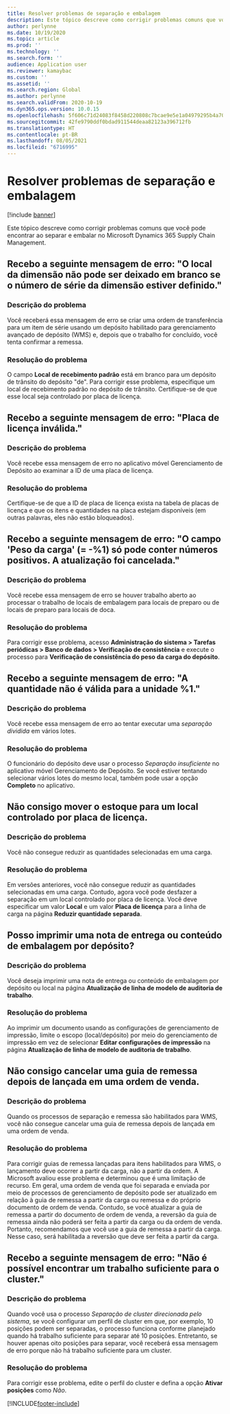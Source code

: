 ```yaml
---
title: Resolver problemas de separação e embalagem
description: Este tópico descreve como corrigir problemas comuns que você pode encontrar ao separar e embalar no Microsoft Dynamics 365 Supply Chain Management.
author: perlynne
ms.date: 10/19/2020
ms.topic: article
ms.prod: ''
ms.technology: ''
ms.search.form: ''
audience: Application user
ms.reviewer: kamaybac
ms.custom: ''
ms.assetid: ''
ms.search.region: Global
ms.author: perlynne
ms.search.validFrom: 2020-10-19
ms.dyn365.ops.version: 10.0.15
ms.openlocfilehash: 5f606c71d24083f8458d220808c7bcae9e5e1a04979295b4a7059ace000f83d1
ms.sourcegitcommit: 42fe9790ddf0bdad911544deaa82123a396712fb
ms.translationtype: HT
ms.contentlocale: pt-BR
ms.lasthandoff: 08/05/2021
ms.locfileid: "6716995"
---
```

# <a name="troubleshoot-picking-and-packing"></a>Resolver problemas de separação e embalagem

[!include [banner](../includes/banner.md)]

Este tópico descreve como corrigir problemas comuns que você pode encontrar ao separar e embalar no Microsoft Dynamics 365 Supply Chain Management.

## <a name="i-receive-the-following-error-message-dimension-location-cant-be-left-blank-if-dimension-serial-number-is-set"></a>Recebo a seguinte mensagem de erro: "O local da dimensão não pode ser deixado em branco se o número de série da dimensão estiver definido."

### <a name="issue-description"></a>Descrição do problema

Você receberá essa mensagem de erro se criar uma ordem de transferência para um item de série usando um depósito habilitado para gerenciamento avançado de depósito (WMS) e, depois que o trabalho for concluído, você tenta confirmar a remessa.

### <a name="issue-resolution"></a>Resolução do problema

O campo **Local de recebimento padrão** está em branco para um depósito de trânsito do depósito "de". Para corrigir esse problema, especifique um local de recebimento padrão no depósito de trânsito. Certifique-se de que esse local seja controlado por placa de licença.

## <a name="i-receive-the-following-error-message-invalid-license-plate"></a>Recebo a seguinte mensagem de erro: "Placa de licença inválida."

### <a name="issue-description"></a>Descrição do problema

Você recebe essa mensagem de erro no aplicativo móvel Gerenciamento de Depósito ao examinar a ID de uma placa de licença.

### <a name="issue-resolution"></a>Resolução do problema

Certifique-se de que a ID de placa de licença exista na tabela de placas de licença e que os itens e quantidades na placa estejam disponíveis (em outras palavras, eles não estão bloqueados).

## <a name="i-receive-the-following-error-message-field-load-weight-1-can-only-contain-positive-numbers-update-has-been-canceled"></a>Recebo a seguinte mensagem de erro: "O campo 'Peso da carga' (= -%1) só pode conter números positivos. A atualização foi cancelada."

### <a name="issue-description"></a>Descrição do problema

Você recebe essa mensagem de erro se houver trabalho aberto ao processar o trabalho de locais de embalagem para locais de preparo ou de locais de preparo para locais de doca.

### <a name="issue-resolution"></a>Resolução do problema

Para corrigir esse problema, acesso **Administração do sistema \> Tarefas periódicas \> Banco de dados \> Verificação de consistência** e execute o processo para **Verificação de consistência do peso da carga do depósito**.

## <a name="i-receive-the-following-error-message-the-quantity-is-not-valid-for-unit-1"></a>Recebo a seguinte mensagem de erro: "A quantidade não é válida para a unidade %1."

### <a name="issue-description"></a>Descrição do problema

Você recebe essa mensagem de erro ao tentar executar uma *separação dividida* em vários lotes.

### <a name="issue-resolution"></a>Resolução do problema

O funcionário do depósito deve usar o processo *Separação insuficiente* no aplicativo móvel Gerenciamento de Depósito. Se você estiver tentando selecionar vários lotes do mesmo local, também pode usar a opção **Completo** no aplicativo.

## <a name="i-cant-move-inventory-to-a-location-that-is-license-platecontrolled"></a>Não consigo mover o estoque para um local controlado por placa de licença.

### <a name="issue-description"></a>Descrição do problema

Você não consegue reduzir as quantidades selecionadas em uma carga.

### <a name="issue-resolution"></a>Resolução do problema

Em versões anteriores, você não consegue reduzir as quantidades selecionadas em uma carga. Contudo, agora você pode desfazer a separação em um local controlado por placa de licença. Você deve especificar um valor **Local** e um valor **Placa de licença** para a linha de carga na página **Reduzir quantidade separada**.

## <a name="can-i-print-a-delivery-note-or-packing-content-by-warehouse"></a>Posso imprimir uma nota de entrega ou conteúdo de embalagem por depósito?

### <a name="issue-description"></a>Descrição do problema

Você deseja imprimir uma nota de entrega ou conteúdo de embalagem por depósito ou local na página **Atualização de linha de modelo de auditoria de trabalho**.

### <a name="issue-resolution"></a>Resolução do problema

Ao imprimir um documento usando as configurações de gerenciamento de impressão, limite o escopo (local/depósito) por meio do gerenciamento de impressão em vez de selecionar **Editar configurações de impressão** na página **Atualização de linha de modelo de auditoria de trabalho**.

## <a name="i-cant-cancel-a-packing-slip-after-its-posted-from-a-sales-order"></a>Não consigo cancelar uma guia de remessa depois de lançada em uma ordem de venda.

### <a name="issue-description"></a>Descrição do problema

Quando os processos de separação e remessa são habilitados para WMS, você não consegue cancelar uma guia de remessa depois de lançada em uma ordem de venda.

### <a name="issue-resolution"></a>Resolução do problema

Para corrigir guias de remessa lançadas para itens habilitados para WMS, o lançamento deve ocorrer a partir da carga, não a partir da ordem. A Microsoft avaliou esse problema e determinou que é uma limitação de recurso. Em geral, uma ordem de venda que foi separada e enviada por meio de processos de gerenciamento de depósito pode ser atualizado em relação à guia de remessa a partir da carga ou remessa e do próprio documento de ordem de venda. Contudo, se você atualizar a guia de remessa a partir do documento de ordem de venda, a reversão da guia de remessa ainda não poderá ser feita a partir da carga ou da ordem de venda. Portanto, recomendamos que você use a guia de remessa a partir da carga. Nesse caso, será habilitada a reversão que deve ser feita a partir da carga.

## <a name="i-receive-the-following-error-message-not-enough-work-can-be-found-for-cluster"></a>Recebo a seguinte mensagem de erro: "Não é possível encontrar um trabalho suficiente para o cluster."

### <a name="issue-description"></a>Descrição do problema

Quando você usa o processo *Separação de cluster direcionada pelo sistema*, se você configurar um perfil de cluster em que, por exemplo, 10 posições podem ser separadas, o processo funciona conforme planejado quando há trabalho suficiente para separar até 10 posições. Entretanto, se houver apenas oito posições para separar, você receberá essa mensagem de erro porque não há trabalho suficiente para um cluster.

### <a name="issue-resolution"></a>Resolução do problema

Para corrigir esse problema, edite o perfil do cluster e defina a opção **Ativar posições** como *Não*.


[!INCLUDE[footer-include](../../includes/footer-banner.md)]
